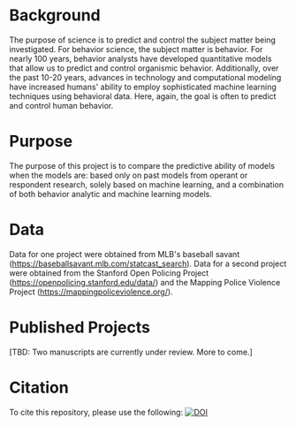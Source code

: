 
# Background
The purpose of science is to predict and control the subject matter being investigated. For behavior science, the subject matter is behavior. For nearly 100 years, behavior analysts have developed quantitative models that allow us to predict and control organismic behavior. Additionally, over the past 10-20 years, advances in technology and computational modeling have increased humans' ability to employ sophisticated machine learning techniques using behavioral data. Here, again, the goal is often to predict and control human behavior. 

# Purpose
The purpose of this project is to compare the predictive ability of models when the models are: based only on past models from operant or respondent research, solely based on machine learning, and a combination of both behavior analytic and machine learning models.

# Data
Data for one project were obtained from MLB's baseball savant (https://baseballsavant.mlb.com/statcast_search). 
Data for a second project were obtained from the Stanford Open Policing Project (https://openpolicing.stanford.edu/data/) and the Mapping Police Violence Project (https://mappingpoliceviolence.org/). 

# Published Projects
[TBD: Two manuscripts are currently under review. More to come.]

# Citation
To cite this repository, please use the following: [![DOI](https://zenodo.org/badge/240762540.svg)](https://zenodo.org/badge/latestdoi/240762540)
